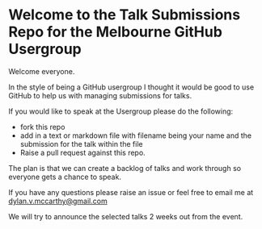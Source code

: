 # Welcome to the Talk Submissions Repo for the Melbourne GitHub Usergroup

Welcome everyone.

In the style of being a GitHub usergroup I thought it would be good to use GitHub to help us with managing submissions for talks.

If you would like to speak at the Usergroup please do the following:
* fork this repo
* add in a text or markdown file with filename being your name and the submission for the talk within the file
* Raise a pull request against this repo.

The plan is that we can create a backlog of talks and work through so everyone gets a chance to speak.

If you have any questions please raise an issue or feel free to email me at dylan.v.mccarthy@gmail.com

We will try to announce the selected talks 2 weeks out from the event.
